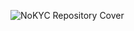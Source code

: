 
![NoKYC Repository Cover](https://github.com/AmazoniaLeaksOficial/no-kyc-services/assets/152492042/3aa0a1c4-5630-44e6-8960-1040c8aca215)
